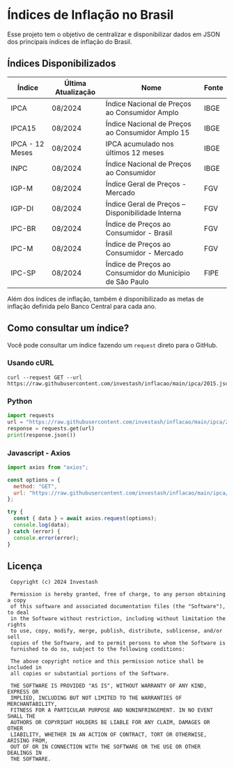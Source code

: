 # Índices de Inflação no Brasil

Esse projeto tem o objetivo de centralizar e disponibilizar dados em JSON dos
principais índices de inflação do Brasil.

## Índices Disponibilizados

| Índice          | Última Atualização | Nome                                                     | Fonte |
| --------------- | ------------------ | -------------------------------------------------------- | ----- |
| IPCA            | 08/2024            | Índice Nacional de Preços ao Consumidor Amplo            | IBGE  |
| IPCA15          | 08/2024            | Índice Nacional de Preços ao Consumidor Amplo 15         | IBGE  |
| IPCA - 12 Meses | 08/2024            | IPCA acumulado nos últimos 12 meses                      | IBGE  |
| INPC            | 08/2024            | Índice Nacional de Preços ao Consumidor                  | IBGE  |
| IGP-M           | 08/2024            | Índice Geral de Preços - Mercado                         | FGV   |
| IGP-DI          | 08/2024            | Índice Geral de Preços – Disponibilidade Interna         | FGV   |
| IPC-BR          | 08/2024            | Índice de Preços ao Consumidor - Brasil                  | FGV   |
| IPC-M           | 08/2024            | Índice de Preços ao Consumidor - Mercado                 | FGV   |
| IPC-SP          | 08/2024            | Índice de Preços ao Consumidor do Município de São Paulo | FIPE  |

Além dos índices de inflação, também é disponibilizado as metas de inflação definida pelo
Banco Central para cada ano.

## Como consultar um índice?

Você pode consultar um índice fazendo um `request` direto para o GitHub.

### Usando cURL

```shell
curl --request GET --url https://raw.githubusercontent.com/investash/inflacao/main/ipca/2015.json
```

### Python

```python
import requests
url = "https://raw.githubusercontent.com/investash/inflacao/main/ipca/2015.json"
response = requests.get(url)
print(response.json())
```

### Javascript - Axios

```javascript
import axios from "axios";

const options = {
  method: "GET",
  url: "https://raw.githubusercontent.com/investash/inflacao/main/ipca/2015.json",
};

try {
  const { data } = await axios.request(options);
  console.log(data);
} catch (error) {
  console.error(error);
}
```

## Licença

```text
 Copyright (c) 2024 Investash

 Permission is hereby granted, free of charge, to any person obtaining a copy
 of this software and associated documentation files (the "Software"), to deal
 in the Software without restriction, including without limitation the rights
 to use, copy, modify, merge, publish, distribute, sublicense, and/or sell
 copies of the Software, and to permit persons to whom the Software is
 furnished to do so, subject to the following conditions:

 The above copyright notice and this permission notice shall be included in
 all copies or substantial portions of the Software.

 THE SOFTWARE IS PROVIDED "AS IS", WITHOUT WARRANTY OF ANY KIND, EXPRESS OR
 IMPLIED, INCLUDING BUT NOT LIMITED TO THE WARRANTIES OF MERCHANTABILITY,
 FITNESS FOR A PARTICULAR PURPOSE AND NONINFRINGEMENT. IN NO EVENT SHALL THE
 AUTHORS OR COPYRIGHT HOLDERS BE LIABLE FOR ANY CLAIM, DAMAGES OR OTHER
 LIABILITY, WHETHER IN AN ACTION OF CONTRACT, TORT OR OTHERWISE, ARISING FROM,
 OUT OF OR IN CONNECTION WITH THE SOFTWARE OR THE USE OR OTHER DEALINGS IN
 THE SOFTWARE.
```
